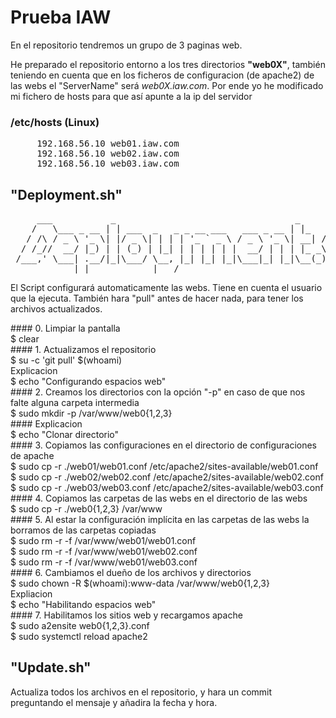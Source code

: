 
# Prueba IAW
En el repositorio tendremos un grupo de 3 paginas web.

He preparado el repositorio entorno a los tres directorios <b>"web0X"</b>,
también teniendo en cuenta que en los ficheros de configuracion (de apache2) de las webs
el "ServerName" será <i>web0X.iaw.com</i>. Por ende yo he modificado mi fichero de hosts
para que así apunte a la ip del servidor

### /etc/hosts (Linux)
<pre>
     192.168.56.10 web01.iaw.com
     192.168.56.10 web02.iaw.com
     192.168.56.10 web03.iaw.com
</pre>

## "Deployment.sh"
<pre>
     ___           _                                  _         _
    /   \___ _ __ | | ___  _   _ _ __ ___   ___ _ __ | |_   ___| |__
   / /\ / _ \ '_ \| |/ _ \| | | | '_ ` _ \ / _ \ '_ \| __| / __| '_ \
  / /_//  __/ |_) | | (_) | |_| | | | | | |  __/ | | | |_ _\__ \ | | |
 /___,' \___| .__/|_|\___/ \__, |_| |_| |_|\___|_| |_|\__(_)___/_| |_|
            |_|            |___/
</pre>
El Script configurará automaticamente las webs. Tiene en cuenta el usuario que la ejecuta.
También hara "pull" antes de hacer nada, para tener los archivos actualizados.
<p>
#### 0. Limpiar la pantalla <br>
$ clear<br>
#### 1. Actualizamos el repositorio<br>
$ su -c 'git pull' $(whoami)<br>
Explicacion<br>
$ echo "Configurando espacios web"<br>
#### 2. Creamos los directorios con la opción "-p" en caso de que nos falte alguna carpeta intermedia<br>
$ sudo mkdir -p /var/www/web0{1,2,3}<br>
#### Explicacion<br>
$ echo "Clonar directorio"<br>
#### 3. Copiamos las configuraciones en el directorio de configuraciones de apache<br>
$ sudo cp -r ./web01/web01.conf /etc/apache2/sites-available/web01.conf<br>
$ sudo cp -r ./web02/web02.conf /etc/apache2/sites-available/web02.conf<br>
$ sudo cp -r ./web03/web03.conf /etc/apache2/sites-available/web03.conf<br>
#### 4. Copiamos las carpetas de las webs en el directorio de las webs<br>
$ sudo cp -r ./web0{1,2,3} /var/www<br>
#### 5. Al estar la configuración implícita en las carpetas de las webs la borramos de las carpetas copiadas<br>
$ sudo rm -r -f /var/www/web01/web01.conf<br>
$ sudo rm -r -f /var/www/web01/web02.conf<br>
$ sudo rm -r -f /var/www/web01/web03.conf<br>
#### 6. Cambiamos el dueño de los archivos y directorios<br>
$ sudo chown -R $(whoami):www-data /var/www/web0{1,2,3}<br>
Expliacion<br>
$ echo "Habilitando espacios web"<br>
#### 7. Habilitamos los sitios web y recargamos apache<br>
$ sudo a2ensite web0{1,2,3}.conf<br>
$ sudo systemctl reload apache2<br>
</p>

## "Update.sh"
Actualiza todos los archivos en el repositorio, y hara un commit
preguntando el mensaje y añadira la fecha y hora.
